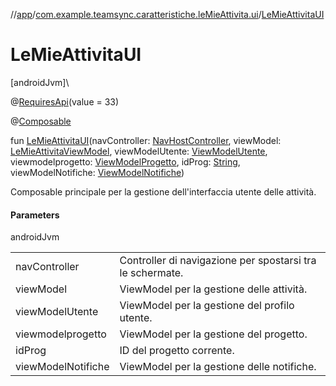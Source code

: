 //[app](../../index.md)/[com.example.teamsync.caratteristiche.leMieAttivita.ui](index.md)/[LeMieAttivitaUI](-le-mie-attivita-u-i.md)

# LeMieAttivitaUI

[androidJvm]\

@[RequiresApi](https://developer.android.com/reference/kotlin/androidx/annotation/RequiresApi.html)(value = 33)

@[Composable](https://developer.android.com/reference/kotlin/androidx/compose/runtime/Composable.html)

fun [LeMieAttivitaUI](-le-mie-attivita-u-i.md)(navController: [NavHostController](https://developer.android.com/reference/kotlin/androidx/navigation/NavHostController.html), viewModel: [LeMieAttivitaViewModel](../com.example.teamsync.caratteristiche.leMieAttivita.data.viewModel/-le-mie-attivita-view-model/index.md), viewModelUtente: [ViewModelUtente](../com.example.teamsync.caratteristiche.autentificazione.data.viewModel/-view-model-utente/index.md), viewmodelprogetto: [ViewModelProgetto](../com.example.teamsync.caratteristiche.iTuoiProgetti.data.viewModel/-view-model-progetto/index.md), idProg: [String](https://kotlinlang.org/api/latest/jvm/stdlib/kotlin/-string/index.html), viewModelNotifiche: [ViewModelNotifiche](../com.example.teamsync.caratteristiche.notifiche.data.viewModel/-view-model-notifiche/index.md))

Composable principale per la gestione dell'interfaccia utente delle attività.

#### Parameters

androidJvm

| | |
|---|---|
| navController | Controller di navigazione per spostarsi tra le schermate. |
| viewModel | ViewModel per la gestione delle attività. |
| viewModelUtente | ViewModel per la gestione del profilo utente. |
| viewmodelprogetto | ViewModel per la gestione del progetto. |
| idProg | ID del progetto corrente. |
| viewModelNotifiche | ViewModel per la gestione delle notifiche. |
